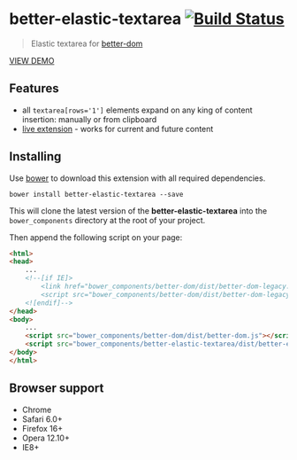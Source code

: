 # better-elastic-textarea [![Build Status](https://api.travis-ci.org/chemerisuk/better-elastic-textarea.png?branch=master)](http://travis-ci.org/chemerisuk/better-elastic-textarea)
> Elastic textarea for [better-dom](https://github.com/chemerisuk/better-dom)

[VIEW DEMO](http://chemerisuk.github.io/better-elastic-textarea/)

## Features
* all `textarea[rows='1']` elements expand on any king of content insertion: manually or from clipboard
* [live extension](https://github.com/chemerisuk/better-dom/wiki/Live-extensions) - works for current and future content

## Installing
Use [bower](http://bower.io/) to download this extension with all required dependencies.

    bower install better-elastic-textarea --save

This will clone the latest version of the __better-elastic-textarea__ into the `bower_components` directory at the root of your project.

Then append the following script on your page:

```html
<html>
<head>
    ...
    <!--[if IE]>
        <link href="bower_components/better-dom/dist/better-dom-legacy.htc" rel="htc"/>
        <script src="bower_components/better-dom/dist/better-dom-legacy.js"></script>
    <![endif]-->
</head>
<body>
    ...
    <script src="bower_components/better-dom/dist/better-dom.js"></script>
    <script src="bower_components/better-elastic-textarea/dist/better-elastic-textarea.js"></script>
</body>
</html>
```

## Browser support
* Chrome
* Safari 6.0+
* Firefox 16+
* Opera 12.10+
* IE8+
